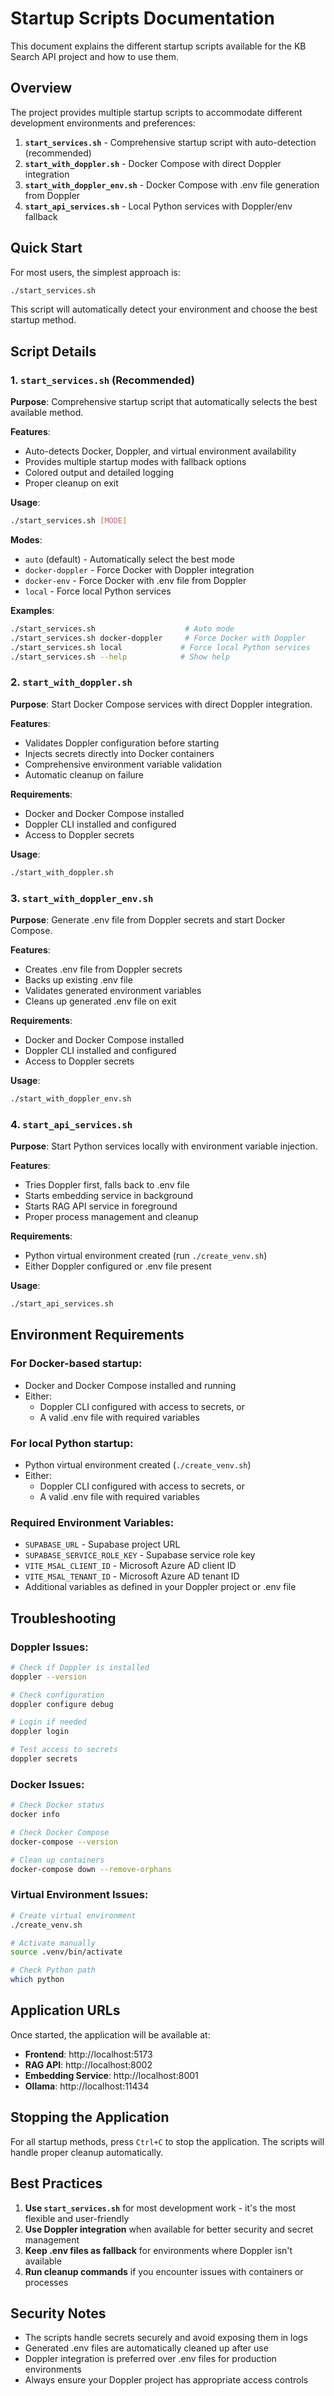 # Startup Scripts Documentation

This document explains the different startup scripts available for the KB Search API project and how to use them.

## Overview

The project provides multiple startup scripts to accommodate different development environments and preferences:

1. **`start_services.sh`** - Comprehensive startup script with auto-detection (recommended)
2. **`start_with_doppler.sh`** - Docker Compose with direct Doppler integration
3. **`start_with_doppler_env.sh`** - Docker Compose with .env file generation from Doppler
4. **`start_api_services.sh`** - Local Python services with Doppler/env fallback

## Quick Start

For most users, the simplest approach is:

```bash
./start_services.sh
```

This script will automatically detect your environment and choose the best startup method.

## Script Details

### 1. `start_services.sh` (Recommended)

**Purpose**: Comprehensive startup script that automatically selects the best available method.

**Features**:
- Auto-detects Docker, Doppler, and virtual environment availability
- Provides multiple startup modes with fallback options
- Colored output and detailed logging
- Proper cleanup on exit

**Usage**:
```bash
./start_services.sh [MODE]
```

**Modes**:
- `auto` (default) - Automatically select the best mode
- `docker-doppler` - Force Docker with Doppler integration
- `docker-env` - Force Docker with .env file from Doppler
- `local` - Force local Python services

**Examples**:
```bash
./start_services.sh                    # Auto mode
./start_services.sh docker-doppler     # Force Docker with Doppler
./start_services.sh local             # Force local Python services
./start_services.sh --help            # Show help
```

### 2. `start_with_doppler.sh`

**Purpose**: Start Docker Compose services with direct Doppler integration.

**Features**:
- Validates Doppler configuration before starting
- Injects secrets directly into Docker containers
- Comprehensive environment variable validation
- Automatic cleanup on failure

**Requirements**:
- Docker and Docker Compose installed
- Doppler CLI installed and configured
- Access to Doppler secrets

**Usage**:
```bash
./start_with_doppler.sh
```

### 3. `start_with_doppler_env.sh`

**Purpose**: Generate .env file from Doppler secrets and start Docker Compose.

**Features**:
- Creates .env file from Doppler secrets
- Backs up existing .env file
- Validates generated environment variables
- Cleans up generated .env file on exit

**Requirements**:
- Docker and Docker Compose installed
- Doppler CLI installed and configured
- Access to Doppler secrets

**Usage**:
```bash
./start_with_doppler_env.sh
```

### 4. `start_api_services.sh`

**Purpose**: Start Python services locally with environment variable injection.

**Features**:
- Tries Doppler first, falls back to .env file
- Starts embedding service in background
- Starts RAG API service in foreground
- Proper process management and cleanup

**Requirements**:
- Python virtual environment created (run `./create_venv.sh`)
- Either Doppler configured or .env file present

**Usage**:
```bash
./start_api_services.sh
```

## Environment Requirements

### For Docker-based startup:
- Docker and Docker Compose installed and running
- Either:
  - Doppler CLI configured with access to secrets, or
  - A valid .env file with required variables

### For local Python startup:
- Python virtual environment created (`./create_venv.sh`)
- Either:
  - Doppler CLI configured with access to secrets, or
  - A valid .env file with required variables

### Required Environment Variables:
- `SUPABASE_URL` - Supabase project URL
- `SUPABASE_SERVICE_ROLE_KEY` - Supabase service role key
- `VITE_MSAL_CLIENT_ID` - Microsoft Azure AD client ID
- `VITE_MSAL_TENANT_ID` - Microsoft Azure AD tenant ID
- Additional variables as defined in your Doppler project or .env file

## Troubleshooting

### Doppler Issues:
```bash
# Check if Doppler is installed
doppler --version

# Check configuration
doppler configure debug

# Login if needed
doppler login

# Test access to secrets
doppler secrets
```

### Docker Issues:
```bash
# Check Docker status
docker info

# Check Docker Compose
docker-compose --version

# Clean up containers
docker-compose down --remove-orphans
```

### Virtual Environment Issues:
```bash
# Create virtual environment
./create_venv.sh

# Activate manually
source .venv/bin/activate

# Check Python path
which python
```

## Application URLs

Once started, the application will be available at:

- **Frontend**: http://localhost:5173
- **RAG API**: http://localhost:8002
- **Embedding Service**: http://localhost:8001
- **Ollama**: http://localhost:11434

## Stopping the Application

For all startup methods, press `Ctrl+C` to stop the application. The scripts will handle proper cleanup automatically.

## Best Practices

1. **Use `start_services.sh`** for most development work - it's the most flexible and user-friendly
2. **Use Doppler integration** when available for better security and secret management
3. **Keep .env files as fallback** for environments where Doppler isn't available
4. **Run cleanup commands** if you encounter issues with containers or processes

## Security Notes

- The scripts handle secrets securely and avoid exposing them in logs
- Generated .env files are automatically cleaned up after use
- Doppler integration is preferred over .env files for production environments
- Always ensure your Doppler project has appropriate access controls 